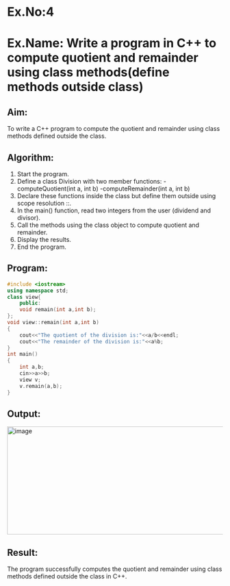 # Ex.No:4
# Ex.Name: Write a program in C++ to compute quotient and remainder using class methods(define methods outside class)
## Aim:
To write a C++ program to compute the quotient and remainder using class methods defined outside the class.

## Algorithm:
1. Start the program.
2. Define a class Division with two member functions:
  -computeQuotient(int a, int b)
  -computeRemainder(int a, int b)
3. Declare these functions inside the class but define them outside using scope resolution ::.
4. In the main() function, read two integers from the user (dividend and divisor).
5. Call the methods using the class object to compute quotient and remainder.
6. Display the results.
7. End the program.

## Program:
```cpp
#include <iostream>
using namespace std;
class view{
    public:
    void remain(int a,int b);
};
void view::remain(int a,int b)
{
    cout<<"The quotient of the division is:"<<a/b<<endl;
    cout<<"The remainder of the division is:"<<a%b;
}
int main()
{
    int a,b;
    cin>>a>>b;
    view v;
    v.remain(a,b);
}
```


## Output:
<img width="621" height="252" alt="image" src="https://github.com/user-attachments/assets/698ab1a7-a886-4110-942b-1ed200160b84" />


## Result:
The program successfully computes the quotient and remainder using class methods defined outside the class in C++.
